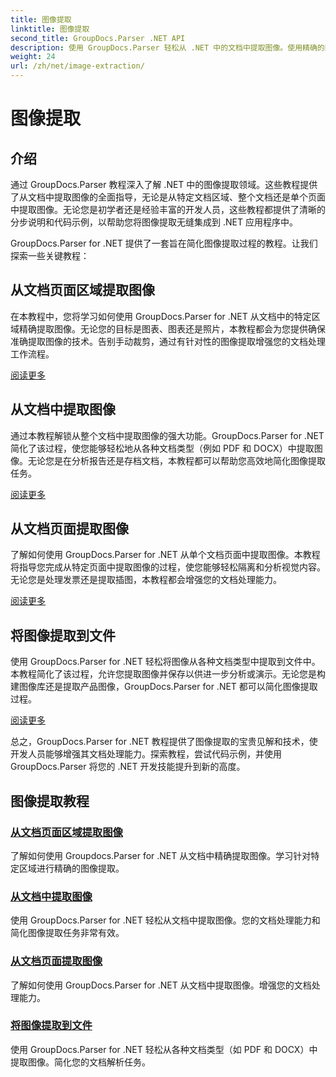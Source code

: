 ```yaml
---
title: 图像提取
linktitle: 图像提取
second_title: GroupDocs.Parser .NET API
description: 使用 GroupDocs.Parser 轻松从 .NET 中的文档中提取图像。使用精确的图像提取技术增强您的文档处理能力。
weight: 24
url: /zh/net/image-extraction/
---
```


# 图像提取

## 介绍

通过 GroupDocs.Parser 教程深入了解 .NET 中的图像提取领域。这些教程提供了从文档中提取图像的全面指导，无论是从特定文档区域、整个文档还是单个页面中提取图像。无论您是初学者还是经验丰富的开发人员，这些教程都提供了清晰的分步说明和代码示例，以帮助您将图像提取无缝集成到 .NET 应用程序中。

GroupDocs.Parser for .NET 提供了一套旨在简化图像提取过程的教程。让我们探索一些关键教程：

## 从文档页面区域提取图像
在本教程中，您将学习如何使用 GroupDocs.Parser for .NET 从文档中的特定区域精确提取图像。无论您的目标是图表、图表还是照片，本教程都会为您提供确保准确提取图像的技术。告别手动裁剪，通过有针对性的图像提取增强您的文档处理工作流程。

[阅读更多](./extract-images-from-document-page-area/)

## 从文档中提取图像
通过本教程解锁从整个文档中提取图像的强大功能。GroupDocs.Parser for .NET 简化了该过程，使您能够轻松地从各种文档类型（例如 PDF 和 DOCX）中提取图像。无论您是在分析报告还是存档文档，本教程都可以帮助您高效地简化图像提取任务。

[阅读更多](./extract-images-from-document/)

## 从文档页面提取图像
了解如何使用 GroupDocs.Parser for .NET 从单个文档页面中提取图像。本教程将指导您完成从特定页面中提取图像的过程，使您能够轻松隔离和分析视觉内容。无论您是处理发票还是提取插图，本教程都会增强您的文档处理能力。

[阅读更多](./extract-images-from-document-page/)

## 将图像提取到文件
使用 GroupDocs.Parser for .NET 轻松将图像从各种文档类型中提取到文件中。本教程简化了该过程，允许您提取图像并保存以供进一步分析或演示。无论您是构建图像库还是提取产品图像，GroupDocs.Parser for .NET 都可以简化图像提取过程。

[阅读更多](./extract-images-to-files/)

总之，GroupDocs.Parser for .NET 教程提供了图像提取的宝贵见解和技术，使开发人员能够增强其文档处理能力。探索教程，尝试代码示例，并使用 GroupDocs.Parser 将您的 .NET 开发技能提升到新的高度。
## 图像提取教程
### [从文档页面区域提取图像](./extract-images-from-document-page-area/)
了解如何使用 Groupdocs.Parser for .NET 从文档中精确提取图像。学习针对特定区域进行精确的图像提取。
### [从文档中提取图像](./extract-images-from-document/)
使用 GroupDocs.Parser for .NET 轻松从文档中提取图像。您的文档处理能力和简化图像提取任务非常有效。
### [从文档页面提取图像](./extract-images-from-document-page/)
了解如何使用 GroupDocs.Parser for .NET 从文档中提取图像。增强您的文档处理能力。
### [将图像提取到文件](./extract-images-to-files/)
使用 GroupDocs.Parser for .NET 轻松从各种文档类型（如 PDF 和 DOCX）中提取图像。简化您的文档解析任务。
